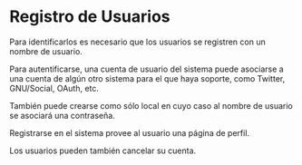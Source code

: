 Registro de Usuarios
====================

Para identificarlos es necesario que los usuarios se registren con un nombre de usuario.

Para autentificarse, una cuenta de usuario del sistema puede asociarse a una cuenta de algún otro sistema para el que haya soporte, como Twitter, GNU/Social, OAuth, etc.

También puede crearse como sólo local en cuyo caso al nombre de usuario se asociará una contraseña.

Registrarse en el sistema provee al usuario una página de perfil.

Los usuarios pueden también cancelar su cuenta.
